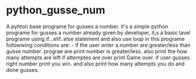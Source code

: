 # python_gusse_num
A pyhton base programe for gusses a number.
it's a simple python programe for gusses a  number already given by developer,
it,s a basic lavel programe using if...elif..else statement
and also use loop in this programe followwing conditions are: -
if the user enter a number are greater/less than gusse  number.  prograe are print number is greater/less.
also print the how many attempts are left if attemptes are over print Game over.
if user gusses right number print you win. 
and also print how many attempts you do and done gusses.
